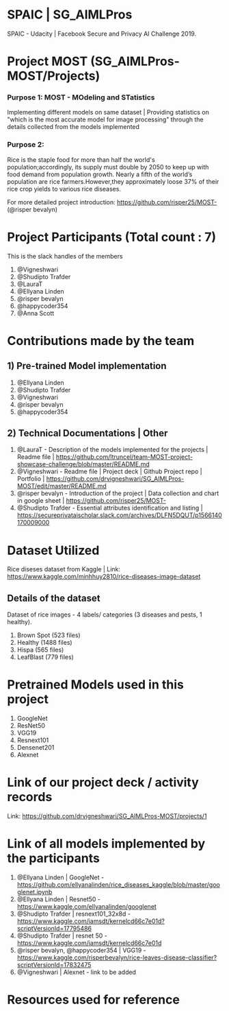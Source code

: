 # SPAIC | SG_AIMLPros

SPAIC - Udacity | Facebook Secure and Privacy AI Challenge 2019.  

# Project MOST (SG_AIMLPros-MOST/Projects)

### Purpose 1: MOST - MOdeling and STatistics 
Implementing different models on same dataset | Providing statistics on "which is the most accurate model for image processing" through the details collected from the models implemented 

### Purpose 2:
Rice is the staple food for more than half the world's population;accordingly, its supply must double by 2050 to keep up with food demand from population growth. Nearly a fifth of the world’s population are rice farmers.However,they approximately loose 37% of their rice crop yields to various rice diseases. 

For more detailed project introduction: https://github.com/risper25/MOST- (@risper bevalyn)

# Project Participants (Total count : 7)
This is the slack handles of the members

1) @Vigneshwari 
2) @Shudipto Trafder 
3) @LauraT 
4) @Ellyana Linden
5) @risper bevalyn
6) @happycoder354
7) @Anna Scott    

# Contributions made by the team

## 1) Pre-trained Model implementation 
1) @Ellyana Linden
2) @Shudipto Trafder
3) @Vigneshwari 
4) @risper bevalyn
5) @happycoder354

## 2) Technical Documentations | Other
1) @LauraT - Description of the models implemented for the projects | Readme file |  https://github.com/ltruncel/team-MOST-project-showcase-challenge/blob/master/README.md 
2) @Vigneshwari - Readme file | Project deck | Github Project repo | Portfolio | https://github.com/drvigneshwari/SG_AIMLPros-MOST/edit/master/README.md
3) @risper bevalyn - Introduction of the project | Data collection and chart in google sheet | https://github.com/risper25/MOST-
4) @Shudipto Trafder - Essential attributes identification and listing  | https://secureprivataischolar.slack.com/archives/DLFN5DQUT/p1566140170009000
   
# Dataset Utilized

Rice diseses dataset from Kaggle | Link:  https://www.kaggle.com/minhhuy2810/rice-diseases-image-dataset

## Details of the dataset

Dataset of rice images -  4 labels/ categories (3 diseases and pests, 1 healthy). 
1) Brown Spot (523 files)
2) Healthy (1488 files)
3) Hispa (565 files)
4) LeafBlast (779 files)

# Pretrained Models used in this project

1) GoogleNet
2) ResNet50
3) VGG19
4) Resnext101
5) Densenet201
6) Alexnet

# Link of our project deck / activity records

Link: https://github.com/drvigneshwari/SG_AIMLPros-MOST/projects/1

# Link of all models implemented by the participants 

1) @Ellyana Linden | GoogleNet - https://github.com/ellyanalinden/rice_diseases_kaggle/blob/master/googlenet.ipynb
2) @Ellyana Linden | Resnet50  - https://www.kaggle.com/ellyanalinden/googlenet
3) @Shudipto Trafder | resnext101_32x8d -  https://www.kaggle.com/iamsdt/kernelcd66c7e01d?scriptVersionId=17795486
4) @Shudipto Trafder | resnet 50 - https://www.kaggle.com/iamsdt/kernelcd66c7e01d
5) @risper bevalyn, @happycoder354 | VGG19 - https://www.kaggle.com/risperbevalyn/rice-leaves-disease-classifier?scriptVersionId=17832475
6) @Vigneshwari | Alexnet -  link to be added

# Resources used for reference


